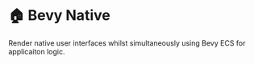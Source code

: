 # 🏠 Bevy Native

Render native user interfaces whilst simultaneously using Bevy ECS for applicaiton logic.
